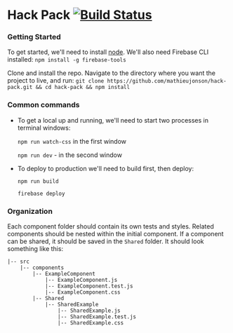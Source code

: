 # Hack Pack [![Build Status](https://travis-ci.org/mathieujonson/hack-pack.svg?branch=master)](https://travis-ci.org/mathieujonson/hack-pack)

### Getting Started

To get started, we'll need to install [node](https://nodejs.org/en/download/).  We'll also need Firebase CLI installed:
  `npm install -g firebase-tools`

Clone and install the repo.  Navigate to the directory where you want the project to live, and run:
  `git clone https://github.com/mathieujonson/hack-pack.git && cd hack-pack && npm install`


### Common commands

- To get a local up and running, we'll need to start two processes in terminal windows:

  `npm run watch-css` in the first window

  `npm run dev` -     in the second window

- To deploy to production we'll need to build first, then deploy:

  `npm run build`

  `firebase deploy`

### Organization

Each component folder should contain its own tests and styles.  Related components should be nested within the initial component.  If a component can be shared, it should be saved in the `Shared` folder.  It should look something like this:

```
|-- src
    |-- components
        |-- ExampleComponent
            |-- ExampleComponent.js
            |-- ExampleComponent.test.js
            |-- ExampleComponent.css
        |-- Shared
            |-- SharedExample
                |-- SharedExample.js
                |-- SharedExample.test.js
                |-- SharedExample.css
```